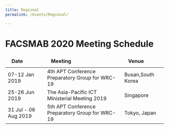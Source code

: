 ```yaml
---
title: Regional
permalink: /Events/Regional/

---
```

<div class="section-content">
   <style>
      table thead tr td, table thead tr th {
         font-weight: 700;
         position: relative;
         padding: 10px 20px;
      }
   </style>
   <h1>FACSMAB 2020 Meeting Schedule</h1>
   <div>
      <table>
         <thead>
            <tr>
               <td>Date</td>
               <td>Meeting</td>
               <td>Venue</td>
            </tr>
         </thead>
         <tbody class="list">
            <tr>
               <td>07-12 Jan 2019</td>
               <td>4th APT Conference Preparatory Group for WRC-19</td>
               <td>Busan,South Korea</td>
            </tr>
            <tr>
               <td>25-26 Jun 2019</td>
               <td>The Asia-Pacific ICT Ministerial Meeting 2019</td>
               <td>Singapore</td>
            </tr>
            <tr>
               <td>31 Jul - 06 Aug 2019</td>
               <td>5th APT Conference Preparatory Group for WRC-19</td>
               <td>Tokyo, Japan</td>
            </tr>
         </tbody>
      </table>
   </div>
   <p>&nbsp;</p>
   <p>&nbsp;</p>
</div>